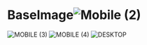 # BaseImage![Mobile (2)](https://user-images.githubusercontent.com/102665136/180811540-a058f36d-2395-417b-83e0-44695c343f02.png)
![MOBILE (3)](https://user-images.githubusercontent.com/102665136/180813021-99452961-2583-41f2-9d26-d78c8934e64a.png)
![MOBILE (4)](https://user-images.githubusercontent.com/102665136/180813052-d49a2da2-0911-4bf7-855c-b7480570ea6d.png)
![DESKTOP](https://user-images.githubusercontent.com/102665136/180843400-0dba60ad-39a2-4ae2-a452-04c9c6f92d8c.jpg)
